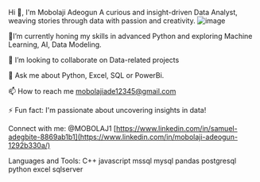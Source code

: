 Hi 👋, I'm Mobolaji Adeogun
A curious and insight-driven Data Analyst, weaving stories through data with passion and creativity.                                 ![image](https://github.com/user-attachments/assets/77e6618c-8a24-4000-bb75-4937aaa31493)

🌱I’m currently honing my skills in advanced Python and exploring Machine Learning, AI, Data Modeling.
                                                                                                                              
👯 I’m looking to collaborate on Data-related projects

💬 Ask me about Python, Excel, SQL or PowerBi.

📫 How to reach me mobolajiade12345@gmail.com

⚡ Fun fact: I'm passionate about uncovering insights in data!

Connect with me:
@MOBOLAJ1 [https://www.linkedin.com/in/samuel-adegbite-8869ab1b1](https://www.linkedin.com/in/mobolaji-adeogun-1292b330a/)

Languages and Tools:
C++ javascript mssql mysql pandas postgresql python excel sqlserver

<!---
MOBOLAJ1/MOBOLAJ1 is a ✨ special ✨ repository because its `README.md` (this file) appears on your GitHub profile.
You can click the Preview link to take a look at your changes.
--->
